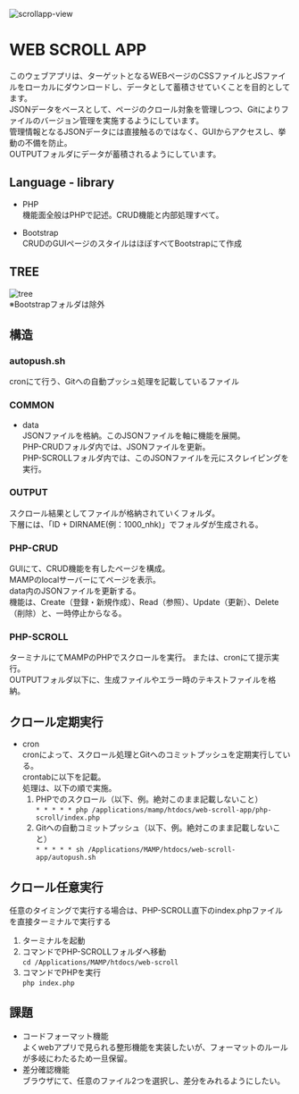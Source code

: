 ![scrollapp-view](https://media.gh-news.nhk.or.jp/user/7/files/3d490a80-a39e-11ec-9217-624b9d161f3d)

# WEB SCROLL APP
このウェブアプリは、ターゲットとなるWEBページのCSSファイルとJSファイルをローカルにダウンロードし、データとして蓄積させていくことを目的としてます。  
JSONデータをベースとして、ページのクロール対象を管理しつつ、Gitによりファイルのバージョン管理を実施するようにしています。  
管理情報となるJSONデータには直接触るのではなく、GUIからアクセスし、挙動の不備を防止。  
OUTPUTフォルダにデータが蓄積されるようにしています。  


## Language - library
- PHP  
機能面全般はPHPで記述。CRUD機能と内部処理すべて。

- Bootstrap  
CRUDのGUIページのスタイルはほぼすべてBootstrapにて作成

## TREE
![tree](https://media.gh-news.nhk.or.jp/user/7/files/9ec6a480-a3b1-11ec-93a3-a5038eb5c306)  
※Bootstrapフォルダは除外  

## 構造
### autopush.sh
cronにて行う、Gitへの自動プッシュ処理を記載しているファイル

### COMMON
- data  
JSONファイルを格納。このJSONファイルを軸に機能を展開。  
PHP-CRUDフォルダ内では、JSONファイルを更新。  
PHP-SCROLLフォルダ内では、このJSONファイルを元にスクレイピングを実行。  

### OUTPUT
スクロール結果としてファイルが格納されていくフォルダ。  
下層には、「ID + DIRNAME(例：1000_nhk)」でフォルダが生成される。

### PHP-CRUD
GUIにて、CRUD機能を有したページを構成。  
MAMPのlocalサーバーにてページを表示。  
data内のJSONファイルを更新する。  
機能は、Create（登録・新規作成）、Read（参照）、Update（更新）、Delete（削除）と、一時停止からなる。  

### PHP-SCROLL
ターミナルにてMAMPのPHPでスクロールを実行。
または、cronにて提示実行。  
OUTPUTフォルダ以下に、生成ファイルやエラー時のテキストファイルを格納。


## クロール定期実行
- cron  
cronによって、スクロール処理とGitへのコミットプッシュを定期実行している。  
crontabに以下を記載。  
処理は、以下の順で実施。  
  1. PHPでのスクロール（以下、例。絶対このまま記載しないこと）  
  ```* * * * * php /applications/mamp/htdocs/web-scroll-app/php-scroll/index.php```
  1. Gitへの自動コミットプッシュ（以下、例。絶対このまま記載しないこと）  
  ```* * * * * sh /Applications/MAMP/htdocs/web-scroll-app/autopush.sh```
  
## クロール任意実行
任意のタイミングで実行する場合は、PHP-SCROLL直下のindex.phpファイルを直接ターミナルで実行する
1. ターミナルを起動  
1. コマンドでPHP-SCROLLフォルダへ移動  
```cd /Applications/MAMP/htdocs/web-scroll```
1. コマンドでPHPを実行  
```php index.php```


## 課題
- コードフォーマット機能  
よくwebアプリで見られる整形機能を実装したいが、フォーマットのルールが多岐にわたるため一旦保留。  
- 差分確認機能  
ブラウザにて、任意のファイル2つを選択し、差分をみれるようにしたい。  
